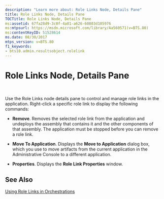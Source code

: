 ```yaml
---
description: "Learn more about: Role Links Node, Details Pane"
title: Role Links Node, Details Pane
TOCTitle: Role Links Node, Details Pane
ms:assetid: 67fa28d9-3c0f-4a81-a626-60803d105976
ms:mtpsurl: https://msdn.microsoft.com/library/Aa560571(v=BTS.80)
ms:contentKeyID: 51528614
ms.date: 08/30/2017
mtps_version: v=BTS.80
f1_keywords:
- bts10.admin.resultsobject.rolelink
---
```


# Role Links Node, Details Pane

 

Use the Role Links node details pane to control and manage role links in the application. Right-click a specific role link to display the following commands:

  - **Remove**. Removes the selected role link from the application and undeploys the assembly that contains it and the other components of that assembly. The application must be stopped before you can remove a role link.

  - **Move To Application**. Displays the **Move to Application** dialog box, which you use to move artifacts from the current application in the Administrative Console to a different application.

  - **Properties**. Displays the **Role Link Properties** window.

## See Also

[Using Role Links in Orchestrations](https://msdn.microsoft.com/library/aa547316\(v=bts.80\))

